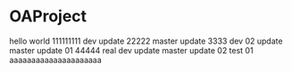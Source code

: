 # OAProject
hello world
111111111 dev update
22222 master update
3333 dev 02 update
master update 01
44444 real dev update
master update 02
test 01
aaaaaaaaaaaaaaaaaaaaa
